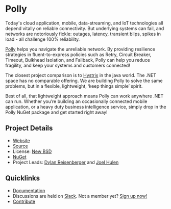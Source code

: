 # Polly

Today's cloud application, mobile, data-streaming, and IoT technologies all depend vitally on reliable connectivity. But underlying systems can fail, and networks are notoriously fickle: outages, latency, transient blips, spikes in load - all challenge 100% reliability.

[Polly](https://github.com/App-vNext/Polly/) helps you navigate the unreliable network. By providing resilience strategies in fluent-to-express policies such as Retry, Circuit Breaker, Timeout, Bulkhead Isolation, and Fallback, Polly can help you reduce fragility, and keep your systems and customers connected!

The closest project comparison is to [Hystrix](https://github.com/Netflix/Hystrix/wiki) in the java world. The .NET space has no comparable offering. We are building Polly to solve the same problems, but in a flexible, lightweight, ‘keep things simple’ spirit.

Best of all, that lightweight approach means Polly can work anywhere .NET can run. Whether you’re building an occasionally connected mobile application, or a heavy duty business intelligence service, simply drop in the Polly NuGet package and get started right away!

## Project Details

* [Website](http://www.thepollyproject.org)
* [Source](https://github.com/App-vNext/Polly)
* License: [New BSD](https://github.com/App-vNext/Polly/blob/master/LICENSE.txt)
* [NuGet](https://www.nuget.org/packages/Polly)
* Project Leads: [Dylan Reisenberger](https://github.com/reisenberger) and [Joel Hulen](https://github.com/joelhulen)

## Quicklinks

* [Documentation](https://github.com/App-vNext/Polly/wiki)
* Discussions are held on [Slack](https://pollytalk.slack.com/). Not a member yet? [Sign up now!](http://www.pollytalk.org/)
* [Contribute](https://github.com/App-vNext/Polly/wiki/Git-Workflow)

